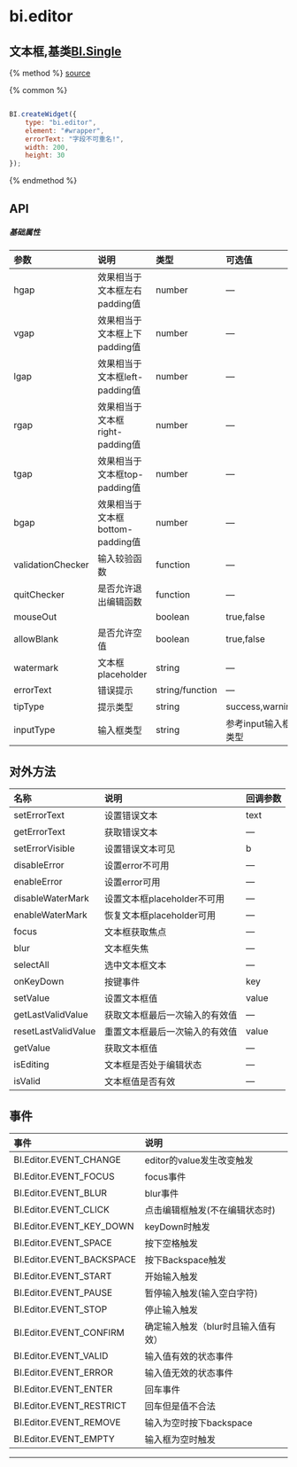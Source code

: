 # bi.editor

## 文本框,基类[BI.Single](/core/single.md)

{% method %}
[source](https://jsfiddle.net/fineui/4eLytgve/)

{% common %}
```javascript

BI.createWidget({
	type: "bi.editor",
	element: "#wrapper",
	errorText: "字段不可重名!",
	width: 200,
	height: 30
});


```

{% endmethod %}

## API
##### 基础属性
| 参数    | 说明           | 类型  | 可选值 | 默认值
| :------ |:-------------  | :-----| :----|:----
| hgap    | 效果相当于文本框左右padding值 |  number  |  —   |     4   |
| vgap    | 效果相当于文本框上下padding值 |  number  | — |      2  |
| lgap    | 效果相当于文本框left-padding值     |    number   |   —     |  0    |
| rgap    | 效果相当于文本框right-padding值     |    number  |   —    |  0    |
| tgap    |效果相当于文本框top-padding值     |    number   | — |  0    |
| bgap    |  效果相当于文本框bottom-padding值     |    number  | —  |  0    |
| validationChecker    | 输入较验函数      |function|  —  |    —  |
| quitChecker    | 是否允许退出编辑函数      |   function    | — |    —   |
| mouseOut    |       |    boolean   | true,false  |  false | 
| allowBlank    |  是否允许空值     |    boolean    | true,false |  false    |
| watermark    |   文本框placeholder    |   string   |  — |  " "    |
| errorText    |  错误提示     |  string/function     | —| " "|
| tipType| 提示类型 | string |success,warning | "warning"|
| inputType| 输入框类型| string| 参考input输入框类型 | "text"|



## 对外方法
| 名称     | 说明                           |  回调参数     
| :------ |:-------------                  | :-----   
| setErrorText | 设置错误文本 | text |
| getErrorText | 获取错误文本 | —|
| setErrorVisible | 设置错误文本可见|b  |
| disableError | 设置error不可用|— |
| enableError| 设置error可用| —|
| disableWaterMark | 设置文本框placeholder不可用| —|
| enableWaterMark | 恢复文本框placeholder可用| — |
| focus | 文本框获取焦点| — |
| blur | 文本框失焦|—|
| selectAll | 选中文本框文本| —|
| onKeyDown |按键事件|key|
| setValue | 设置文本框值|value|
| getLastValidValue | 获取文本框最后一次输入的有效值| —|
| resetLastValidValue| 重置文本框最后一次输入的有效值|value|
| getValue | 获取文本框值|—|
| isEditing | 文本框是否处于编辑状态|—|
| isValid | 文本框值是否有效|—|

## 事件
| 事件     | 说明                |
| :------ |:------------- |
|BI.Editor.EVENT_CHANGE | editor的value发生改变触发   |
|BI.Editor.EVENT_FOCUS |  focus事件          |
|BI.Editor.EVENT_BLUR |  blur事件   |
|BI.Editor.EVENT_CLICK |    点击编辑框触发(不在编辑状态时)     |
|BI.Editor.EVENT_KEY_DOWN |  keyDown时触发 |
|BI.Editor.EVENT_SPACE | 按下空格触发 |
|BI.Editor.EVENT_BACKSPACE | 按下Backspace触发 |
|BI.Editor.EVENT_START | 开始输入触发 |
|BI.Editor.EVENT_PAUSE | 暂停输入触发(输入空白字符) |
|BI.Editor.EVENT_STOP | 停止输入触发 |
|BI.Editor.EVENT_CONFIRM | 确定输入触发（blur时且输入值有效） |
|BI.Editor.EVENT_VALID | 输入值有效的状态事件 |
|BI.Editor.EVENT_ERROR | 输入值无效的状态事件 |
|BI.Editor.EVENT_ENTER | 回车事件 |
|BI.Editor.EVENT_RESTRICT | 回车但是值不合法 |
|BI.Editor.EVENT_REMOVE | 输入为空时按下backspace |
|BI.Editor.EVENT_EMPTY | 输入框为空时触发 |


---


